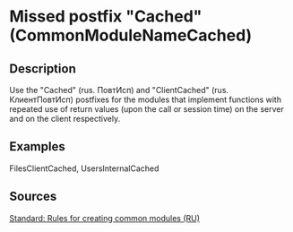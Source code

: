 # Missed postfix "Cached" (CommonModuleNameCached)

<!-- Блоки выше заполняются автоматически, не трогать -->
## Description
<!-- Описание диагностики заполняется вручную. Необходимо понятным языком описать смысл и схему работу -->

Use the "Cached" (rus. ПовтИсп) and "ClientCached" (rus. КлиентПовтИсп) postfixes for the modules that implement functions with repeated use of return values (upon the call or session time) on the server and on the client respectively.

## Examples
<!-- В данном разделе приводятся примеры, на которые диагностика срабатывает, а также можно привести пример, как можно исправить ситуацию -->

FilesClientCached, UsersInternalCached

## Sources
<!-- Необходимо указывать ссылки на все источники, из которых почерпнута информация для создания диагностики -->


[Standard: Rules for creating common modules (RU)](https://its.1c.ru/db/v8std#content:469:hdoc:3.2.3)
